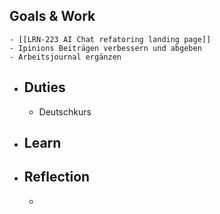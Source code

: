 ## Goals & Work
	- [[LRN-223 AI Chat refatoring landing page]]
	- Ipinions Beiträgen verbessern und abgeben
	- Arbeitsjournal ergänzen
- ## Duties
	- Deutschkurs
- ## Learn
- ## Reflection
	-